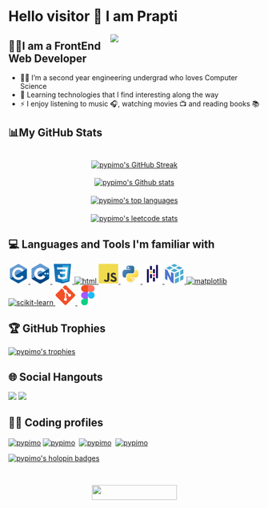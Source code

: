 <h1 align="left"> Hello visitor 👋 I am Prapti</h1> 

<div align="center">
  <!--   <img src="https://media.giphy.com/media/MWSRkVoNaC30A/giphy-downsized-large.gif"/> -->
  <!--   <img src="https://media.giphy.com/media/v1.Y2lkPTc5MGI3NjExZTIxMXVjNXQ2Mmk2N3pjbnFlbHUyZXR2bzZrdTZmeDJ1dmp3a3FpaiZlcD12MV9pbnRlcm5hbF9naWZfYnlfaWQmY3Q9Zw/Cmr1OMJ2FN0B2/g
  iphy.gif" width="400" height="300"/> -->
  
  <img src="https://github.com/pypimo/pypimo/assets/60395555/39069d52-45fe-4222-9a54-dacb5cb6c353" align="right" width="300">
<!-- ![cat-gif](https://github.com/pypimo/pypimo/assets/60395555/39069d52-45fe-4222-9a54-dacb5cb6c353) -->

</div>

## 🙋‍♀️I am a FrontEnd Web Developer 

- 👩‍💻 I’m a second year engineering undergrad who loves Computer Science
- 🌱 Learning technologies that I find interesting along the way
- ⚡ I enjoy listening to music 🎧, watching movies 📺 and reading books 📚

## 📊My GitHub Stats
<div align="center">
  <br>
  <a href="https://github.com/pypimo" align="left">
    <img src="https://github-readme-streak-stats.herokuapp.com?user=pypimo&theme=radical" alt="pypimo's GitHub Streak" height="200"/>
  </a>
  <br><br>
  <a href="https://github.com/pypimo" align="left">
    <img align="center" src="https://github-readme-stats.vercel.app/api?username=pypimo&show_icons=true&theme=radical" alt="pypimo's Github stats" height="200"/>
  </a>
  <br><br>
  <a href="https://github.com/pypimo" align="right">
    <img align="center" src="https://github-readme-stats.vercel.app/api/top-langs?username=pypimo&show_icons=true&locale=en&layout=compact&theme=radical" alt="pypimo's top languages"  height="200" />
  </a>
  <br><br>
  <a href="https://github.com/pypimo" align="left">
    <img align="center" src="https://leetcard.jacoblin.cool/pypimo?theme=dark" alt="pypimo's leetcode stats" height="200" />
  </a>
</div>

## 💻 Languages and Tools I'm familiar with
<p align="left">
  <a href="https://www.cprogramming.com/" target="_blank" rel="noreferrer"> <img src="https://raw.githubusercontent.com/devicons/devicon/master/icons/c/c-original.svg" alt="c" width="40" height="40"/> </a>
  <a href="https://www.w3schools.com/cpp/" target="_blank" rel="noreferrer"> <img src="https://raw.githubusercontent.com/devicons/devicon/master/icons/cplusplus/cplusplus-original.svg" alt="cplusplus" width="40" height="40"/> </a> 
  <a href="https://www.w3schools.com/css/" target="_blank" rel="noreferrer"> <img src="https://raw.githubusercontent.com/devicons/devicon/master/icons/css3/css3-original.svg" alt="css3" width="40" height="40"/> </a> 
  <a href="https://developer.mozilla.org/en-US/docs/Web/HTML" target="_blank" rel="noreferrer"> <img src="https://upload.wikimedia.org/wikipedia/commons/3/38/HTML5_Badge.svg" alt="html" width="40" height="40"/> </a> 
  <a href="https://developer.mozilla.org/en-US/docs/Web/JavaScript" target="_blank" rel="noreferrer"> <img src="https://raw.githubusercontent.com/devicons/devicon/master/icons/javascript/javascript-original.svg" alt="javascript" width="40" height="40"/> </a> 
  <a href="https://www.python.org/" target="_blank" rel="noreferrer"> <img src="https://raw.githubusercontent.com/devicons/devicon/master/icons/python/python-original.svg" alt="python" width="40" height="40"/> </a>
  <a href="https://pandas.pydata.org/docs/" target="_blank" rel="noreferrer"> <img src="https://raw.githubusercontent.com/devicons/devicon/master/icons/pandas/pandas-original.svg" alt="pandas" width="40" height="40"/> </a>
  <a href="https://numpy.org/doc/" target="_blank" rel="noreferrer"> <img src="https://raw.githubusercontent.com/devicons/devicon/master/icons/numpy/numpy-original.svg" alt="numpy" width="40" height="40"/> </a>
  <a href="https://www.matplotlib.com/" target="_blank" rel="noreferrer"> <img src="https://seeklogo.com/images/M/matplotlib-logo-7676870AC0-seeklogo.com.png" alt="matplotlib" width="40" height="40"/> </a>
  <a href="https://scikit-learn.org/stable/" target="_blank" rel="noreferrer"> <img src="https://upload.wikimedia.org/wikipedia/commons/0/05/Scikit_learn_logo_small.svg"  alt="scikit-learn" width="40" height="40"/> </a>
<!--   <a href="https://www.kaggle.com/" target="_blank" rel="noreferrer"> <img src="https://raw.githubusercontent.com/devicons/devicon/master/icons/kaggle/kaggle-original.svg" alt="kaggle" width="40" height="40"/> </a> -->
  <a href="https://git-scm.com/doc" target="_blank" rel="noreferrer"> <img src="https://raw.githubusercontent.com/devicons/devicon/master/icons/git/git-original.svg" alt="git" width="40" height="40"/> </a>
  <a href="https://help.figma.com/hc/en-us" target="_blank" rel="noreferrer"> <img src="https://raw.githubusercontent.com/devicons/devicon/master/icons/figma/figma-original.svg" alt="figma" width="40" height="40"/> </a>
<!--   <a href="https://scikit-learn.org/stable/" target="_blank" rel="noreferrer"> <img src="https://raw.githubusercontent.com/devicons/devicon/master/icons/numpy/numpy-original.svg" alt="scikit-learn" width="40" height="40"/> </a> -->
</p>
  

## 🏆 GitHub Trophies

<p>
  <a href="https://www.github.com/pypimo">
    <img src="https://github-profile-trophy.vercel.app/?username=pypimo&theme=algolia&no-frame=false&no-bg=false&margin-w=4" alt="pypimo's trophies">
  </a>
</p>

## 🌐 Social Hangouts

<p align="left">
  <a href = "https://www.linkedin.com/in/praptibhardwaj/"><img src="https://img.icons8.com/fluent/48/000000/linkedin.png"/></a>
  <a href = "https://www.instagram.com/prapti_bhardwaj/"><img src="https://img.icons8.com/fluent/48/000000/instagram-new.png"/></a>
</p>

## 👩‍💻 Coding profiles

<p align="left">
  <a href="https://www.leetcode.com/pypimo" target="blank"><img align="center" src="https://raw.githubusercontent.com/rahuldkjain/github-profile-readme-generator/master/src/images/icons/Social/leet-code.svg" alt="pypimo" height="30" width="40" /></a>
  <a href="https://auth.geeksforgeeks.org/user/pypimo" target="blank"><img align="center" src="https://raw.githubusercontent.com/rahuldkjain/github-profile-readme-generator/master/src/images/icons/Social/geeks-for-geeks.svg" alt="pypimo" height="30" width="40" /></a>&nbsp;
  <a href="https://codeforces.com/profile/pypimo" target="blank"><img align="center" src="https://raw.githubusercontent.com/rahuldkjain/github-profile-readme-generator/master/src/images/icons/Social/codeforces.svg" alt="pypimo" height="30" width="40" /></a>&nbsp;
  <a href="https://www.codechef.com/users/pypimo"><img align="center" alt="pypimo" height="30" width="40" src="https://gitgud.io/uploads/-/system/group/avatar/12294/cc.png" /></a>
</p>

[![pypimo's holopin badges](https://holopin.me/pypimo)](https://holopin.io/@pypimo)

<br>
<p align="center"> 
  <a href="https://github.com/pypimo">
<!--     <img src="https://profile-counter.glitch.me/pypimo/count.svg" /> -->
    <img src="https://visitcount.itsvg.in/api?id=pypimo&icon=0&color=0" height="30" width="170"/>
  </a>
</p>
